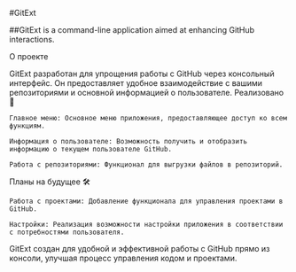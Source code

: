 #GitExt

##GitExt is a command-line application aimed at enhancing GitHub interactions.

О проекте

GitExt разработан для упрощения работы с GitHub через консольный интерфейс. Он предоставляет удобное взаимодействие с вашими репозиториями и основной информацией о пользователе.
Реализовано 🚀

    Главное меню: Основное меню приложения, предоставляющее доступ ко всем функциям.

    Информация о пользователе: Возможность получить и отобразить информацию о текущем пользователе GitHub.

    Работа с репозиториями: Функционал для выгрузки файлов в репозиторий.

Планы на будущее 🛠️

    Работа с проектами: Добавление функционала для управления проектами в GitHub.

    Настройки: Реализация возможности настройки приложения в соответствии с потребностями пользователя.

GitExt создан для удобной и эффективной работы с GitHub прямо из консоли, улучшая процесс управления кодом и проектами.
